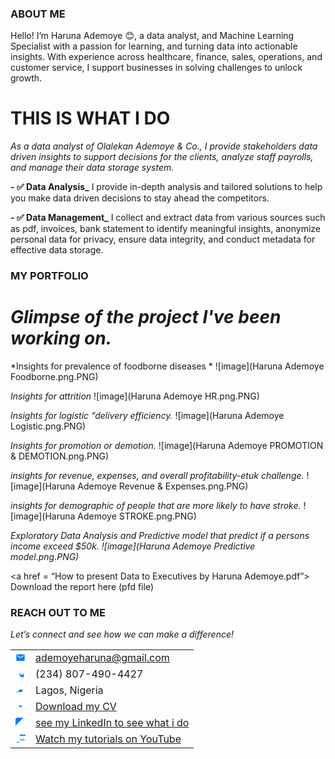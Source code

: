 ### ABOUT ME
Hello! I’m Haruna Ademoye 😊, a data analyst, and Machine Learning Specialist with a passion for learning, and turning data into actionable insights. With experience across healthcare, finance, sales, operations, and customer service, I support businesses in solving challenges to unlock growth.

# THIS IS WHAT I DO
*As a data analyst of Olalekan Ademoye & Co., I provide stakeholders data driven insights to support decisions for the clients, analyze staff payrolls, and manage their data storage system.*

**- ✅ Data Analysis_**
I provide in-depth analysis and tailored solutions to help you make data driven decisions to stay ahead the competitors. 

**- ✅ Data Management_**
I collect and extract data from various sources such as pdf, invoices, bank statement to identify meaningful insights, anonymize personal data for privacy, ensure data integrity, and conduct metadata for effective data storage.

### MY PORTFOLIO

# *Glimpse of the project I've been working on.* 

*Insights for prevalence of foodborne diseases *
![image](Haruna Ademoye Foodborne.png.PNG)

*Insights for attrition*
![image](Haruna Ademoye HR.png.PNG)

*Insights for logistic “delivery efficiency.*
![image](Haruna Ademoye Logistic.png.PNG)

*Insights for promotion or demotion.*
![image](Haruna Ademoye PROMOTION & DEMOTION.png.PNG)

*insights for revenue, expenses, and overall profitability-etuk challenge.*
![image](Haruna Ademoye Revenue & Expenses.png.PNG)

*insights for demographic of people that are more likely to have stroke.*
![image](Haruna Ademoye STROKE.png.PNG)

*Exploratory Data Analysis and Predictive model that predict if a persons income exceed $50k.
![image](Haruna Ademoye Predictive model.png.PNG)*

<a href = “How to present Data to Executives by Haruna Ademoye.pdf”> Download the report here (pfd file)</a>

### REACH OUT TO ME
 
*Let’s connect and see how we can make a difference!* 
<table> 
 <tbody> 
 <tr> 
 <td><svg width="16" height="16" viewBox="0 0 24 24" fill="#007bff">
  <path d="M20 4H4c-1.1 0-1.99.9-1.99 2L2 18c0 1.1.9 2 2 2h16c1.1 0 2-.9 2-2V6c0-1.1-.9-2-2-2zm0 4l-8 5-8-5V6l8 5 8-5v2z"/>
</svg> <td>
 <a href="mailto:ademoyeharuna@gmail.com">ademoyeharuna@gmail.com</a></td> 
 </tr> 
 <tr> 
 <td><svg width="16" height="16" viewBox="0 0 24 24" fill="#007bff">
  <path d="M20 12v8h-8v-8h-2v6l4-4-4-4v6h2z"/>
 </svg></td> 
 <td>(234) 807-490-4427</td> 
 </tr> 
 <tr> 
 <td><svg width="16" height="16" viewBox="0 0 24 24" fill="#007bff">
  <path d="M15 10l-1.1 1.1L11 10 2 18h2l3.6-3.6L9 18l1.1-1.1L15 16l3-3-3-3z"/>
</svg>
 </td> 
 <td>Lagos, Nigeria</td> 
 </tr> 
 <tr> 
 <td><svg width="16" height="16" viewBox="0 0 24 24" fill="#007bff">
  <path d="M7 10l5 5 5-5z"/>
  <path d="M0 0h24v24H0z" fill="none"/>
</svg>
 </td> 
 <td>
  <a href="https://etuk123456.github.io/portfolio1/docs/Profile.pdf">Download my 
CV</a></td> 
 </tr> 
 <tr> 
 <td><svg width="16" height="16" viewBox="0 0 24 24" fill="#007bff">
  <path d="M19 0h-14c-2.761 0-5 2.239-5 5v14c0 2.761 2.2i39 5 5 5h14c2.761 0 5-2.239 5-5v-14c0-2.761-2.239-5-5-5zm-11 19h-3v-11h3v11zm-1.5-12c-.828 0-1.5.671-1.5 1.5s.671 1.5 1.5 1.5 1.5-.671 1.5-1.5-.671-1.5-1.5-1.5zm7 0c-.828 0-1.5.671-1.5 1.5s.671 1.5 1.5 1.5 1.5-.671 1.5-1.5-.671-1.5-1.5-1.5z"/>
</svg>
 </td> 
 <td><a href="https://linkedin.com/in/harunaademoye">see my LinkedIn to see what i do</a></td> 
 </tr> 
 <tr> 
 <td><svg width="16" height="16" viewBox="0 0 24 24" fill="#007bff">
  <path d="M3 15v6h6v-2H3v-4zm16-5v6h2v-4h-2zm-4 0v6h2v-4h-2zm-4 0v6h2v-4h-2zm2-10v2h14V5H9z"/>
</svg>
 </td> 
 <td><a href="https://www.youtube.com/@LearnwithEtuk">Watch my tutorials 
on YouTube</a></td> 
 </tr> 
 </tbody> 
</table> 
